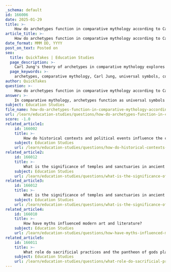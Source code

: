 ```yaml
---
_schema: default
id: 166006
date: 2025-01-29
title: >-
    How do archetypes function in comparative mythology according to Carl Jung?
article_title: >-
    How do archetypes function in comparative mythology according to Carl Jung?
date_format: MMM DD, YYYY
post_on_text: Posted on
seo:
  title: QuickTakes | Education Studies
  page_description: >-
    Carl Jung's theory of archetypes in comparative mythology explores how universal symbols and themes recur across cultures, reflecting shared human experiences and psychological elements in myths.
  page_keywords: >-
    archetypes, comparative mythology, Carl Jung, universal symbols, collective unconscious, human experiences, hero, trickster, wise old man, flood myth, Epic of Gilgamesh, biblical story of Noah, cultural boundaries, psychological insights, compensating function, myths, human psyche, existential questions
author: QuickTakes
question: >-
    How do archetypes function in comparative mythology according to Carl Jung?
answer: >-
    In comparative mythology, archetypes function as universal symbols or themes that recur across different cultures and myths, as articulated by Carl Jung. Jung proposed that these archetypes represent fundamental human experiences and emotions, manifesting in various forms across diverse mythological narratives. For instance, characters such as the hero, the trickster, or the wise old man serve as archetypal figures that embody specific traits and roles that resonate with the collective unconscious of humanity.\n\nThe study of comparative mythology seeks to identify these common themes, motifs, and archetypes that transcend cultural boundaries. By examining myths from different cultures, scholars can uncover shared human experiences, such as the flood myth, which appears in both the Epic of Gilgamesh and the biblical story of Noah. This highlights how archetypes can provide insights into the psychological and cultural underpinnings of societies, revealing how they address similar existential questions and challenges.\n\nJung's approach also emphasizes the compensating function of the unconscious, suggesting that archetypes serve to balance psychic tensions within individuals and societies. This perspective aligns with the idea that myths and symbols are not merely stories but are deeply rooted in the human psyche, reflecting collective experiences and emotions that resonate across time and space.\n\nIn summary, archetypes in comparative mythology, according to Carl Jung, function as essential elements that help us understand the roles and functions of characters within myths, revealing the shared psychological and cultural dimensions of human experience.
subject: Education Studies
file_name: how-do-archetypes-function-in-comparative-mythology-according-to-carl-jung.md
url: /learn/education-studies/questions/how-do-archetypes-function-in-comparative-mythology-according-to-carl-jung
score: -1.0
related_article1:
    id: 166002
    title: >-
        How do historical contexts and political events influence the cultural memory in mythology?
    subject: Education Studies
    url: /learn/education-studies/questions/how-do-historical-contexts-and-political-events-influence-the-cultural-memory-in-mythology
related_article2:
    id: 166012
    title: >-
        What is the significance of temples and sanctuaries in ancient ritual practices?
    subject: Education Studies
    url: /learn/education-studies/questions/what-is-the-significance-of-temples-and-sanctuaries-in-ancient-ritual-practices
related_article3:
    id: 166012
    title: >-
        What is the significance of temples and sanctuaries in ancient ritual practices?
    subject: Education Studies
    url: /learn/education-studies/questions/what-is-the-significance-of-temples-and-sanctuaries-in-ancient-ritual-practices
related_article4:
    id: 166010
    title: >-
        How have myths influenced modern art and literature?
    subject: Education Studies
    url: /learn/education-studies/questions/how-have-myths-influenced-modern-art-and-literature
related_article5:
    id: 166011
    title: >-
        What role do sacrificial practices and the pantheon of gods play in ancient religious beliefs?
    subject: Education Studies
    url: /learn/education-studies/questions/what-role-do-sacrificial-practices-and-the-pantheon-of-gods-play-in-ancient-religious-beliefs
---
```


&nbsp;